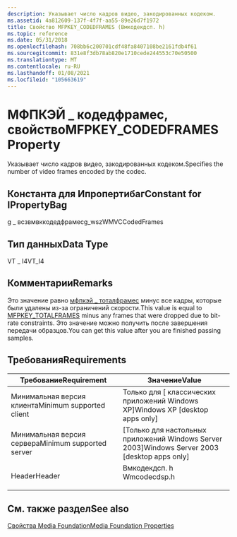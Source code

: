 ```yaml
---
description: Указывает число кадров видео, закодированных кодеком.
ms.assetid: 4a812609-137f-4f7f-aa55-89e26d7f1972
title: Свойство MFPKEY_CODEDFRAMES (Вмкодекдсп. h)
ms.topic: reference
ms.date: 05/31/2018
ms.openlocfilehash: 708bb6c200701cdf48fa8407108be2161fdb4f61
ms.sourcegitcommit: 831e8f3db78ab820e1710cede244553c70e50500
ms.translationtype: MT
ms.contentlocale: ru-RU
ms.lasthandoff: 01/08/2021
ms.locfileid: "105663619"
---
```

# <a name="mfpkey_codedframes-property"></a><span data-ttu-id="b5225-103">МФПКЭЙ \_ кодедфрамес, свойство</span><span class="sxs-lookup"><span data-stu-id="b5225-103">MFPKEY\_CODEDFRAMES Property</span></span>

<span data-ttu-id="b5225-104">Указывает число кадров видео, закодированных кодеком.</span><span class="sxs-lookup"><span data-stu-id="b5225-104">Specifies the number of video frames encoded by the codec.</span></span>

## <a name="constant-for-ipropertybag"></a><span data-ttu-id="b5225-105">Константа для Ипропертибаг</span><span class="sxs-lookup"><span data-stu-id="b5225-105">Constant for IPropertyBag</span></span>

<span data-ttu-id="b5225-106">g \_ всзвмвккодедфрамес</span><span class="sxs-lookup"><span data-stu-id="b5225-106">g\_wszWMVCCodedFrames</span></span>

## <a name="data-type"></a><span data-ttu-id="b5225-107">Тип данных</span><span class="sxs-lookup"><span data-stu-id="b5225-107">Data Type</span></span>

<span data-ttu-id="b5225-108">VT \_ I4</span><span class="sxs-lookup"><span data-stu-id="b5225-108">VT\_I4</span></span>

## <a name="remarks"></a><span data-ttu-id="b5225-109">Комментарии</span><span class="sxs-lookup"><span data-stu-id="b5225-109">Remarks</span></span>

<span data-ttu-id="b5225-110">Это значение равно [мфпкэй \_ тоталфрамес](mfpkey-totalframesproperty.md) минус все кадры, которые были удалены из-за ограничений скорости.</span><span class="sxs-lookup"><span data-stu-id="b5225-110">This value is equal to [MFPKEY\_TOTALFRAMES](mfpkey-totalframesproperty.md) minus any frames that were dropped due to bit-rate constraints.</span></span> <span data-ttu-id="b5225-111">Это значение можно получить после завершения передачи образцов.</span><span class="sxs-lookup"><span data-stu-id="b5225-111">You can get this value after you are finished passing samples.</span></span>

## <a name="requirements"></a><span data-ttu-id="b5225-112">Требования</span><span class="sxs-lookup"><span data-stu-id="b5225-112">Requirements</span></span>



| <span data-ttu-id="b5225-113">Требование</span><span class="sxs-lookup"><span data-stu-id="b5225-113">Requirement</span></span> | <span data-ttu-id="b5225-114">Значение</span><span class="sxs-lookup"><span data-stu-id="b5225-114">Value</span></span> |
|-------------------------------------|-----------------------------------------------------------------------------------------|
| <span data-ttu-id="b5225-115">Минимальная версия клиента</span><span class="sxs-lookup"><span data-stu-id="b5225-115">Minimum supported client</span></span><br/> | <span data-ttu-id="b5225-116">Только для \[ классических приложений Windows XP\]</span><span class="sxs-lookup"><span data-stu-id="b5225-116">Windows XP \[desktop apps only\]</span></span><br/>                                             |
| <span data-ttu-id="b5225-117">Минимальная версия сервера</span><span class="sxs-lookup"><span data-stu-id="b5225-117">Minimum supported server</span></span><br/> | <span data-ttu-id="b5225-118">\[Только для настольных приложений Windows Server 2003\]</span><span class="sxs-lookup"><span data-stu-id="b5225-118">Windows Server 2003 \[desktop apps only\]</span></span><br/>                                    |
| <span data-ttu-id="b5225-119">Header</span><span class="sxs-lookup"><span data-stu-id="b5225-119">Header</span></span><br/>                   | <dl> <span data-ttu-id="b5225-120"><dt>Вмкодекдсп. h</dt></span><span class="sxs-lookup"><span data-stu-id="b5225-120"><dt>Wmcodecdsp.h</dt></span></span> </dl> |



## <a name="see-also"></a><span data-ttu-id="b5225-121">См. также раздел</span><span class="sxs-lookup"><span data-stu-id="b5225-121">See also</span></span>

<dl> <dt>

[<span data-ttu-id="b5225-122">Свойства Media Foundation</span><span class="sxs-lookup"><span data-stu-id="b5225-122">Media Foundation Properties</span></span>](media-foundation-properties.md)
</dt> </dl>

 

 





